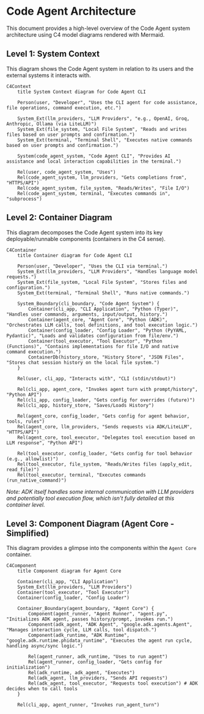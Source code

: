 # Code Agent Architecture

This document provides a high-level overview of the Code Agent system architecture using C4 model diagrams rendered with Mermaid.

## Level 1: System Context

This diagram shows the Code Agent system in relation to its users and the external systems it interacts with.

```mermaid
C4Context
    title System Context diagram for Code Agent CLI

    Person(user, "Developer", "Uses the CLI agent for code assistance, file operations, command execution, etc.")

    System_Ext(llm_providers, "LLM Providers", "e.g., OpenAI, Groq, Anthropic, Ollama (via LiteLLM)")
    System_Ext(file_system, "Local File System", "Reads and writes files based on user prompts and confirmation.")
    System_Ext(terminal, "Terminal Shell", "Executes native commands based on user prompts and confirmation.")

    System(code_agent_system, "Code Agent CLI", "Provides AI assistance and local interaction capabilities in the terminal.")

    Rel(user, code_agent_system, "Uses")
    Rel(code_agent_system, llm_providers, "Gets completions from", "HTTPS/API")
    Rel(code_agent_system, file_system, "Reads/Writes", "File I/O")
    Rel(code_agent_system, terminal, "Executes commands in", "subprocess")
```

## Level 2: Container Diagram

This diagram decomposes the Code Agent system into its key deployable/runnable components (containers in the C4 sense).

```mermaid
C4Container
    title Container diagram for Code Agent CLI

    Person(user, "Developer", "Uses the CLI via terminal.")
    System_Ext(llm_providers, "LLM Providers", "Handles language model requests.")
    System_Ext(file_system, "Local File System", "Stores files and configuration.")
    System_Ext(terminal, "Terminal Shell", "Runs native commands.")

    System_Boundary(cli_boundary, "Code Agent System") {
        Container(cli_app, "CLI Application", "Python (Typer)", "Handles user commands, arguments, input/output, history.")
        Container(agent_core, "Agent Core", "Python (ADK)", "Orchestrates LLM calls, tool definitions, and tool execution logic.")
        Container(config_loader, "Config Loader", "Python (PyYAML, Pydantic)", "Loads and validates configuration from file/env.")
        Container(tool_executor, "Tool Executor", "Python (Functions)", "Contains implementations for file I/O and native command execution.")
        ContainerDb(history_store, "History Store", "JSON Files", "Stores chat session history on the local file system.")
    }

    Rel(user, cli_app, "Interacts with", "CLI (stdin/stdout)")

    Rel(cli_app, agent_core, "Invokes agent turn with prompt/history", "Python API")
    Rel(cli_app, config_loader, "Gets config for overrides (future)")
    Rel(cli_app, history_store, "Saves/Loads History")

    Rel(agent_core, config_loader, "Gets config for agent behavior, tools, rules")
    Rel(agent_core, llm_providers, "Sends requests via ADK/LiteLLM", "HTTPS/API")
    Rel(agent_core, tool_executor, "Delegates tool execution based on LLM response", "Python API")

    Rel(tool_executor, config_loader, "Gets config for tool behavior (e.g., allowlist)")
    Rel(tool_executor, file_system, "Reads/Writes files (apply_edit, read_file)")
    Rel(tool_executor, terminal, "Executes commands (run_native_command)")

```

*Note: ADK itself handles some internal communication with LLM providers and potentially tool execution flow, which isn't fully detailed at this container level.*

## Level 3: Component Diagram (Agent Core - Simplified)

This diagram provides a glimpse into the components within the `Agent Core` container.

```mermaid
C4Component
    title Component diagram for Agent Core

    Container(cli_app, "CLI Application")
    System_Ext(llm_providers, "LLM Providers")
    Container(tool_executor, "Tool Executor")
    Container(config_loader, "Config Loader")

    Container_Boundary(agent_boundary, "Agent Core") {
        Component(agent_runner, "Agent Runner", "agent.py", "Initializes ADK agent, passes history/prompt, invokes run.")
        Component(adk_agent, "ADK Agent", "google.adk.agents.Agent", "Manages interaction cycle, LLM calls, tool dispatch.")
        Component(adk_runtime, "ADK Runtime", "google.adk.runtime.phidata_runtime", "Executes the agent run cycle, handling async/sync logic.")

        Rel(agent_runner, adk_runtime, "Uses to run agent")
        Rel(agent_runner, config_loader, "Gets config for initialization")
        Rel(adk_runtime, adk_agent, "Executes")
        Rel(adk_agent, llm_providers, "Sends API requests")
        Rel(adk_agent, tool_executor, "Requests tool execution") # ADK decides when to call tools
    }

    Rel(cli_app, agent_runner, "Invokes run_agent_turn")

``` 